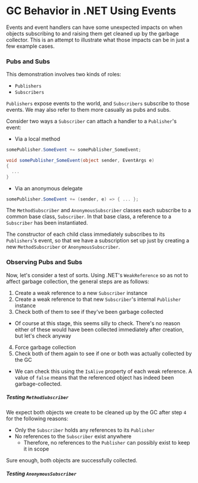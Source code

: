 # GC Behavior in .NET Using Events

Events and event handlers can have some unexpected impacts on when objects subscribing to and raising them get cleaned up by the garbage collector. This is an attempt to illustrate what those impacts can be in just a few example cases.  

### Pubs and Subs
This demonstration involves two kinds of roles:
* `Publishers`
* `Subscribers`

`Publishers` expose events to the world, and `Subscribers` subscribe to those events. We may also refer to them more casually as pubs and subs.

Consider two ways a `Subscriber` can attach a handler to a `Publisher`'s event:

* Via a local method
```csharp
somePublisher.SomeEvent += somePublisher_SomeEvent;
```
```csharp
void somePublisher_SomeEvent(object sender, EventArgs e)
{
  ...
}
```
* Via an anonymous delegate
```csharp
somePublisher.SomeEvent += (sender, e) => { ... };
```

The `MethodSubscriber` and `AnonymousSubscriber` classes each subscribe to a common base class, `Subscriber`. In that base class, a reference to a `Subscriber` has been instantiated.

The constructor of each child class immediately subscribes to its `Publishers`'s event, so that we have a subscription set up just by creating a new `MethodSubscriber` or `AnonymousSubscriber`.

### Observing Pubs and Subs
Now, let's consider a test of sorts. Using .NET's `WeakReference` so as not to affect garbage collection, the general steps are as follows:

1. Create a weak reference to a new `Subscriber` instance
2. Create a weak reference to that new `Subscriber`'s internal `Publisher` instance
3. Check both of them to see if they've been garbage collected
  * Of course at this stage, this seems silly to check. There's no reason either of these would have been collected immediately after creation, but let's check anyway
4. Force garbage collection
5. Check both of them again to see if one or both was actually collected by the GC
  * We can check this using the `IsAlive` property of each weak reference. A value of `false` means that the referenced object has indeed been garbage-collected.

##### Testing `MethodSubscriber`
We expect both objects we create to be cleaned up by the GC after step `4` for the following reasons:
* Only the `Subscriber` holds any references to its `Publisher`
* No references to the `Subscriber` exist anywhere
  * Therefore, no references to the `Publisher` can possibly exist to keep it in scope

Sure enough, both objects are successfully collected.
  
##### Testing `AnonymousSubscriber`
